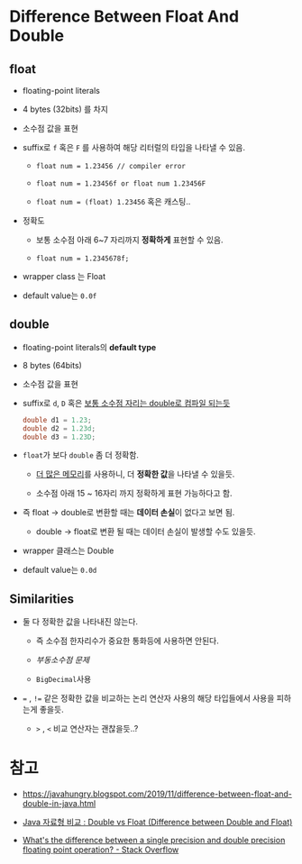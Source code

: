 # Difference Between Float And Double

## float

- floating-point literals

- 4 bytes (32bits) 를 차지

- 소수점 값을 표현

- suffix로 `f` 혹은 `F` 를 사용하여 해당 리터럴의 타입을 나타낼 수 있음.
  
  - `float num = 1.23456 // compiler error`
  
  - `float num = 1.23456f or float num 1.23456F`
  
  - `float num = (float) 1.23456` 혹은 캐스팅..

- 정확도
  
  - 보통 소수점 아래 6~7 자리까지 **정확하게** 표현할 수 있음.
  
  - `float num = 1.2345678f;`

- wrapper class 는 Float

- default value는 `0.0f`



## double

- floating-point literals의 **default type**

- 8 bytes (64bits)

- 소수점 값을 표현

- suffix로 `d`, `D` 혹은 <u>보통 소수점 자리는 double로 컴파일 되는듯</u>
  
  ```java
  double d1 = 1.23;
  double d2 = 1.23d;
  double d3 = 1.23D;
  ```

- `float`가 보다 `double` 좀 더 정확함.
  
  - <u>더 많은 메모리</u>를  사용하니, 더 **정확한 값**을 나타낼 수 있을듯.
  
  - 소수점 아래 15 ~ 16자리 까지 정확하게 표현 가능하다고 함.

- 즉 float -> double로 변환할 때는 **데이터 손실**이 없다고 보면 됨.
  
  - double -> float로 변환 될 때는 데이터 손실이 발생할 수도 있을듯.

- wrapper 클래스는 Double

- default value는 `0.0d`



## Similarities

- 둘 다 정확한 값을 나타내진 않는다.
  
  - 즉 소수점 한자리수가 중요한 통화등에 사용하면 안된다.
  
  - *부동소수점 문제*
  
  - `BigDecimal`사용

- `=` , `!=` 같은 정확한 값을 비교하는 논리 연산자 사용의 해당 타입들에서 사용을 피하는게 좋을듯.
  
  - `>` , `<` 비교 연산자는 괜찮을듯..?



# 참고

- https://javahungry.blogspot.com/2019/11/difference-between-float-and-double-in-java.html

- [Java 자료형 비교 : Double vs Float (Difference between Double and Float)](https://goodgid.github.io/Java-Double-vs-Float/)

- [What&#39;s the difference between a single precision and double precision floating point operation? - Stack Overflow](https://stackoverflow.com/questions/801117/whats-the-difference-between-a-single-precision-and-double-precision-floating-p)
